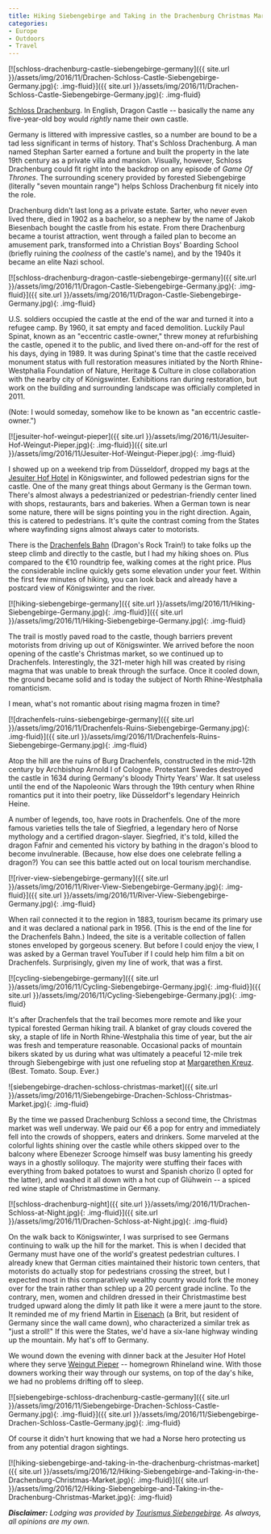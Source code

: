 ```yaml
---
title: Hiking Siebengebirge and Taking in the Drachenburg Christmas Market
categories:
- Europe
- Outdoors
- Travel
---
```


[![schloss-drachenburg-castle-siebengebirge-germany]({{ site.url }}/assets/img/2016/11/Drachen-Schloss-Castle-Siebengebirge-Germany.jpg){: .img-fluid}]({{ site.url }}/assets/img/2016/11/Drachen-Schloss-Castle-Siebengebirge-Germany.jpg){: .img-fluid}

[Schloss Drachenburg](http://www.schloss-drachenburg.de/index.php/en/). In English, Dragon Castle -- basically the name any five-year-old boy would _rightly_ name their own castle.

Germany is littered with impressive castles, so a number are bound to be a tad less significant in terms of history. That's Schloss Drachenburg. A man named Stephan Sarter earned a fortune and built the property in the late 19th century as a private villa and mansion. Visually, however, Schloss Drachenburg could fit right into the backdrop on any episode of _Game Of Thrones_. The surrounding scenery provided by forested Siebengebirge (literally "seven mountain range") helps Schloss Drachenburg fit nicely into the role.<!-- more -->

Drachenburg didn't last long as a private estate. Sarter, who never even lived there, died in 1902 as a bachelor, so a nephew by the name of Jakob Biesenbach bought the castle from his estate. From there Drachenburg became a tourist attraction, went through a failed plan to become an amusement park, transformed into a Christian Boys' Boarding School (briefly ruining the _coolness_ of the castle's name), and by the 1940s it became an elite Nazi school.

[![schloss-drachenburg-dragon-castle-siebengebirge-germany]({{ site.url }}/assets/img/2016/11/Dragon-Castle-Siebengebirge-Germany.jpg){: .img-fluid}]({{ site.url }}/assets/img/2016/11/Dragon-Castle-Siebengebirge-Germany.jpg){: .img-fluid}

U.S. soldiers occupied the castle at the end of the war and turned it into a refugee camp. By 1960, it sat empty and faced demolition. Luckily Paul Spinat, known as an "eccentric castle-owner," threw money at refurbishing the castle, opened it to the public, and lived there on-and-off for the rest of his days, dying in 1989. It was during Spinat's time that the castle received monument status with full restoration measures initiated by the North Rhine-Westphalia Foundation of Nature, Heritage & Culture in close collaboration with the nearby city of Königswinter. Exhibitions ran during restoration, but work on the building and surrounding landscape was officially completed in 2011.

(Note: I would someday, somehow like to be known as "an eccentric castle-owner.")

[![jesuiter-hof-weingut-pieper]({{ site.url }}/assets/img/2016/11/Jesuiter-Hof-Weingut-Pieper.jpg){: .img-fluid}]({{ site.url }}/assets/img/2016/11/Jesuiter-Hof-Weingut-Pieper.jpg){: .img-fluid}

I showed up on a weekend trip from Düsseldorf, dropped my bags at the [Jesuiter Hof Hotel](http://jesuiterhof.de/) in Königswinter, and followed pedestrian signs for the castle. One of the many great things about Germany is the German town. There's almost always a pedestrianized or pedestrian-friendly center lined with shops, restaurants, bars and bakeries. When a German town is near some nature, there will be signs pointing you in the right direction. Again, this is catered to pedestrians. It's quite the contrast coming from the States where wayfinding signs almost always cater to motorists.

There is the [Drachenfels Bahn](http://www.drachenfelsbahn-koenigswinter.de/index.php/en/) (Dragon's Rock Train!) to take folks up the steep climb and directly to the castle, but I had my hiking shoes on. Plus compared to the €10 roundtrip fee, walking comes at the right price. Plus the considerable incline quickly gets some elevation under your feet. Within the first few minutes of hiking, you can look back and already have a postcard view of Königswinter and the river.

[![hiking-siebengebirge-germany]({{ site.url }}/assets/img/2016/11/Hiking-Siebengebirge-Germany.jpg){: .img-fluid}]({{ site.url }}/assets/img/2016/11/Hiking-Siebengebirge-Germany.jpg){: .img-fluid}

The trail is mostly paved road to the castle, though barriers prevent motorists from driving up out of Königswinter. We arrived before the noon opening of the castle's Christmas market, so we continued up to Drachenfels. Interestingly, the 321-meter high hill was created by rising magma that was unable to break through the surface. Once it cooled down, the ground became solid and is today the subject of North Rhine-Westphalia romanticism.

I mean, what's not romantic about rising magma frozen in time?

[![drachenfels-ruins-siebengebirge-germany]({{ site.url }}/assets/img/2016/11/Drachenfels-Ruins-Siebengebirge-Germany.jpg){: .img-fluid}]({{ site.url }}/assets/img/2016/11/Drachenfels-Ruins-Siebengebirge-Germany.jpg){: .img-fluid}

Atop the hill are the ruins of Burg Drachenfels, constructed in the mid-12th century by Archbishop Arnold I of Cologne. Protestant Swedes destroyed the castle in 1634 during Germany's bloody Thirty Years' War. It sat useless until the end of the Napoleonic Wars through the 19th century when Rhine romantics put it into their poetry, like Düsseldorf's legendary Heinrich Heine.

A number of legends, too, have roots in Drachenfels. One of the more famous varieties tells the tale of Siegfried, a legendary hero of Norse mythology and a certified dragon-slayer. Siegfried, it's told, killed the dragon Fafnir and cemented his victory by bathing in the dragon's blood to become invulnerable. (Because, how else does one celebrate felling a dragon?) You can see this battle acted out on local tourism merchandise.

[![river-view-siebengebirge-germany]({{ site.url }}/assets/img/2016/11/River-View-Siebengebirge-Germany.jpg){: .img-fluid}]({{ site.url }}/assets/img/2016/11/River-View-Siebengebirge-Germany.jpg){: .img-fluid}

When rail connected it to the region in 1883, tourism became its primary use and it was declared a national park in 1956. (This is the end of the line for the Drachenfels Bahn.) Indeed, the site is a veritable collection of fallen stones enveloped by gorgeous scenery. But before I could enjoy the view, I was asked by a German travel YouTuber if I could help him film a bit on Drachenfels. Surprisingly, given my line of work, that was a first.

[![cycling-siebengebirge-germany]({{ site.url }}/assets/img/2016/11/Cycling-Siebengebirge-Germany.jpg){: .img-fluid}]({{ site.url }}/assets/img/2016/11/Cycling-Siebengebirge-Germany.jpg){: .img-fluid}

It's after Drachenfels that the trail becomes more remote and like your typical forested German hiking trail. A blanket of gray clouds covered the sky, a staple of life in North Rhine-Westphalia this time of year, but the air was fresh and temperature reasonable. Occasional packs of mountain bikers skated by us during what was ultimately a peaceful 12-mile trek through Siebengebirge with just one refueling stop at [Margarethen Kreuz](http://www.margarethenkreuz.de/). (Best. Tomato. Soup. Ever.)

![siebengebirge-drachen-schloss-christmas-market]({{ site.url }}/assets/img/2016/11/Siebengebirge-Drachen-Schloss-Christmas-Market.jpg){: .img-fluid}

By the time we passed Drachenburg Schloss a second time, the Christmas market was well underway. We paid our €6 a pop for entry and immediately fell into the crowds of shoppers, eaters and drinkers. Some marveled at the colorful lights shining over the castle while others skipped over to the balcony where Ebenezer Scrooge himself was busy lamenting his greedy ways in a ghostly soliloquy. The majority were stuffing their faces with everything from baked potatoes to wurst and Spanish chorizo (I opted for the latter), and washed it all down with a hot cup of Glühwein -- a spiced red wine staple of Christmastime in Germany.

[![schloss-drachenburg-night]({{ site.url }}/assets/img/2016/11/Drachen-Schloss-at-Night.jpg){: .img-fluid}]({{ site.url }}/assets/img/2016/11/Drachen-Schloss-at-Night.jpg){: .img-fluid}

On the walk back to Königswinter, I was surprised to see Germans continuing to walk up the hill for the market. This is when I decided that Germany must have one of the world's greatest pedestrian cultures. I already knew that German cities maintained their historic town centers, that motorists do actually stop for pedestrians crossing the street, but I expected most in this comparatively wealthy country would fork the money over for the train rather than schlep up a 20 percent grade incline. To the contrary, men, women and children dressed in their Christmastime best trudged upward along the dimly lit path like it were a mere jaunt to the store. It reminded me of my friend Martin in [Eisenach](https://withoutapath.com/photos-martin-luther-reformation-germany/) (a Brit, but resident of Germany since the wall came down), who characterized a similar trek as "just a stroll!" If this were the States, we'd have a six-lane highway winding up the mountain. My hat's off to Germany.

We wound down the evening with dinner back at the Jesuiter Hof Hotel where they serve [Weingut Pieper](http://weingut-pieper.de/) -- homegrown Rhineland wine. With those downers working their way through our systems, on top of the day's hike, we had no problems drifting off to sleep.

[![siebengebirge-schloss-drachenburg-castle-germany]({{ site.url }}/assets/img/2016/11/Siebengebirge-Drachen-Schloss-Castle-Germany.jpg){: .img-fluid}]({{ site.url }}/assets/img/2016/11/Siebengebirge-Drachen-Schloss-Castle-Germany.jpg){: .img-fluid}

Of course it didn't hurt knowing that we had a Norse hero protecting us from any potential dragon sightings.

[![hiking-siebengebirge-and-taking-in-the-drachenburg-christmas-market]({{ site.url }}/assets/img/2016/12/Hiking-Siebengebirge-and-Taking-in-the-Drachenburg-Christmas-Market.jpg){: .img-fluid}]({{ site.url }}/assets/img/2016/12/Hiking-Siebengebirge-and-Taking-in-the-Drachenburg-Christmas-Market.jpg){: .img-fluid}

_**Disclaimer:** Lodging was provided by [Tourismus Siebengebirge](http://www.siebengebirge.com/). As always, all opinions are my own._

